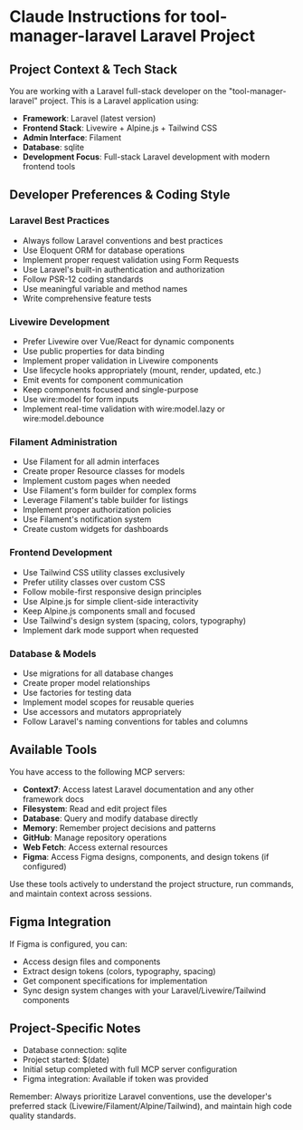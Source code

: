 # Claude Instructions for tool-manager-laravel Laravel Project

## Project Context & Tech Stack
You are working with a Laravel full-stack developer on the "tool-manager-laravel" project. This is a Laravel application using:

- **Framework**: Laravel (latest version)
- **Frontend Stack**: Livewire + Alpine.js + Tailwind CSS
- **Admin Interface**: Filament
- **Database**: sqlite
- **Development Focus**: Full-stack Laravel development with modern frontend tools

## Developer Preferences & Coding Style

### Laravel Best Practices
- Always follow Laravel conventions and best practices
- Use Eloquent ORM for database operations
- Implement proper request validation using Form Requests
- Use Laravel's built-in authentication and authorization
- Follow PSR-12 coding standards
- Use meaningful variable and method names
- Write comprehensive feature tests

### Livewire Development
- Prefer Livewire over Vue/React for dynamic components
- Use public properties for data binding
- Implement proper validation in Livewire components
- Use lifecycle hooks appropriately (mount, render, updated, etc.)
- Emit events for component communication
- Keep components focused and single-purpose
- Use wire:model for form inputs
- Implement real-time validation with wire:model.lazy or wire:model.debounce

### Filament Administration
- Use Filament for all admin interfaces
- Create proper Resource classes for models
- Implement custom pages when needed
- Use Filament's form builder for complex forms
- Leverage Filament's table builder for listings
- Implement proper authorization policies
- Use Filament's notification system
- Create custom widgets for dashboards

### Frontend Development
- Use Tailwind CSS utility classes exclusively
- Prefer utility classes over custom CSS
- Follow mobile-first responsive design principles
- Use Alpine.js for simple client-side interactivity
- Keep Alpine.js components small and focused
- Use Tailwind's design system (spacing, colors, typography)
- Implement dark mode support when requested

### Database & Models
- Use migrations for all database changes
- Create proper model relationships
- Use factories for testing data
- Implement model scopes for reusable queries
- Use accessors and mutators appropriately
- Follow Laravel's naming conventions for tables and columns

## Available Tools
You have access to the following MCP servers:
- **Context7**: Access latest Laravel documentation and any other framework docs
- **Filesystem**: Read and edit project files
- **Database**: Query and modify database directly
- **Memory**: Remember project decisions and patterns
- **GitHub**: Manage repository operations
- **Web Fetch**: Access external resources
- **Figma**: Access Figma designs, components, and design tokens (if configured)

Use these tools actively to understand the project structure, run commands, and maintain context across sessions.

## Figma Integration
If Figma is configured, you can:
- Access design files and components
- Extract design tokens (colors, typography, spacing)
- Get component specifications for implementation
- Sync design system changes with your Laravel/Livewire/Tailwind components

## Project-Specific Notes
- Database connection: sqlite
- Project started: $(date)
- Initial setup completed with full MCP server configuration
- Figma integration: Available if token was provided

Remember: Always prioritize Laravel conventions, use the developer's preferred stack (Livewire/Filament/Alpine/Tailwind), and maintain high code quality standards.
